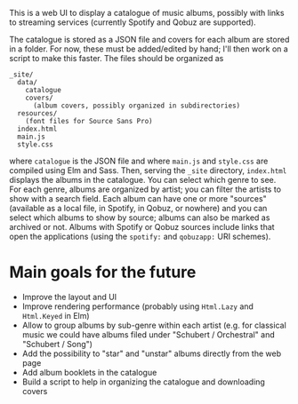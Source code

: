 This is a web UI to display a catalogue of music albums, possibly with links to streaming services (currently Spotify and Qobuz are supported).

The catalogue is stored as a JSON file and covers for each album are stored in a folder. For now, these must be added/edited by hand; I'll then work on a script to make this faster. The files should be organized as

    _site/
      data/
        catalogue
        covers/
          (album covers, possibly organized in subdirectories)
      resources/
        (font files for Source Sans Pro)
      index.html
      main.js
      style.css

where `catalogue` is the JSON file and where `main.js` and `style.css` are compiled using Elm and Sass. Then, serving the `_site` directory, `index.html` displays the albums in the catalogue. You can select which genre to see. For each genre, albums are organized by artist; you can filter the artists to show with a search field. Each album can have one or more "sources" (available as a local file, in Spotify, in Qobuz, or nowhere) and you can select which albums to show by source; albums can also be marked as archived or not. Albums with Spotify or Qobuz sources include links that open the applications (using the `spotify:` and `qobuzapp:` URI schemes).

# Main goals for the future

- Improve the layout and UI
- Improve rendering performance (probably using `Html.Lazy` and `Html.Keyed` in Elm)
- Allow to group albums by sub-genre within each artist (e.g. for classical music we could have albums filed under "Schubert / Orchestral" and "Schubert / Song")
- Add the possibility to "star" and "unstar" albums directly from the web page
- Add album booklets in the catalogue
- Build a script to help in organizing the catalogue and downloading covers
